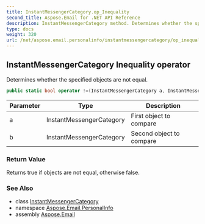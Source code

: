 ```yaml
---
title: InstantMessengerCategory.op_Inequality
second_title: Aspose.Email for .NET API Reference
description: InstantMessengerCategory method. Determines whether the specified objects are not equal
type: docs
weight: 320
url: /net/aspose.email.personalinfo/instantmessengercategory/op_inequality/
---
```

## InstantMessengerCategory Inequality operator

Determines whether the specified objects are not equal.

```csharp
public static bool operator !=(InstantMessengerCategory a, InstantMessengerCategory b)
```

| Parameter | Type | Description |
| --- | --- | --- |
| a | InstantMessengerCategory | First object to compare |
| b | InstantMessengerCategory | Second object to compare |

### Return Value

Returns true if objects are not equal, otherwise false.

### See Also

* class [InstantMessengerCategory](../)
* namespace [Aspose.Email.PersonalInfo](../../instantmessengercategory/)
* assembly [Aspose.Email](../../../)


